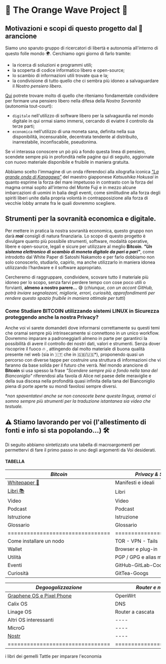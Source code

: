 # 🌊 The Orange Wave Project 🌊

## Motivazioni e scopi di questo progetto dal 🧡 arancione

Siamo uno sparuto gruppo di ricercatori di libertà e autonomia all'interno di questo folle mondo 🌍.
Cerchiamo ogni giorno di farlo tramite:
- la ricerca di soluzioni e programmi utili;
- la scoperta di codice informatico libero e open-source;
- lo scambio di informazioni utili trovate qua e la;
- la condivisione di tutto quello che ci sembra più idoneo a salvaguardare il _Nostro pensiero libero_.

[Qui](https://github.com/TheOrangeWaveProject/TheOrangeWaveProject.github.io/blob/main/index.md#tabella) potrete trovare molto di quello che riteniamo fondamentale condividere per formare una pensiero libero nella difesa della _Nostra Sovranità_ (autonomia tout-court):

- `digitale` nell'utilizzo di software libero per la salvagaurdia nel mondo digitale in qui ormai siamo immersi, cercando di eviatre il controllo da terze parti;
- `economica` nell'utilizzo di una moneta sana, definita nella sua disponibilità, incensurabile, decentrata tendente al distribuito, inarrestabile, inconfiscabile, pseudonima.

Se vi interassa conoscere un pò più a fondo questa linea di pensiero, scendete sempre più in profondità nelle pagine qui di seguito, aggiornate con nuovo materiale disponibile e fruibile in maniera gratuita.

Abbiamo scelto l'immagine di un onda riferendoci alla xilografia iconica [_"La grande onda di Kanagawa"_](https://it.wikipedia.org/wiki/La_grande_onda_di_Kanagawa) del maestro giapponese _Katsushika Hokusai_ in quanto esprime la forza del mare impetuoso in contrasto con la forza del magma ormai sopito all'interno del Monte Fuji e in mezzo alcune imbarcazioni di uomini in balia degli eventi, come similitudine alla forza degli spiriti liberi unite dalla propria volontà in contrapposizione alla forza di vecchie lobby armate fra le quali dovremmo scegliere.  

## Strumenti per la sovranità economica e digitale.

Per mettere in pratica la nostra sovranità economica, questo gruppo non darà **_mai_** consigli di natura finanziaria.
Lo scopo di questo progetto è divulgare quanto più possibile strumenti, software, modalità operative, libere e open-source, legali e sicure per utilizzare al meglio **Bitcoin**.
***"Un sistema elettronico di scambio di moneta digitale da pari a pari"***, come introdotto dal White Paper di Satoshi Nakamoto e per farlo dobbiamo non solo conoscerlo, studiarlo, capirlo, ma anche utilizzarlo in maniera idonea utilizzando l’hardware e il software appropriato.

Cercheremo di raggruppare, condividere, scovare tutto il materiale più idoneo per lo scopo, senza farvi perdere tempo con cose poco utili o forvianti, **almeno a nostro parere…** 😅
(_chiunque, con un accont GitHub, potrà inviare segnalazoni, migliorie, errori, curiosità, approfondimenti per rendere questo spazio fruibile in maniera ottimale per tutti_)

### Come Studiare BITCOIN utilizzando sistemi LINUX in Sicurezza proteggendo anche la nostra Privacy?
Anche voi vi sarete domandeti dove informarsi correttamente su questi temi che oramai sempre più intrinsecamente si connettono in un unico workflow.
Dovremmo imparare a padroneggiarli almeno in parte per garantirci la possibilità di avere il controllo dei nostri dati, valori e strumenti.
Senza dover riscoprire il fuoco 🔥 , attingendo dal molto materiale di buona qualità presente nel web (sia in 🇮🇹 che in 🇬🇧/🇺🇸*), proponendo quasi un percorso con diverse tappe per costruire una struttura di informazioni che vi faranno da base solida per il futuro che verrà.
Nel mondo arancione di **Bitcoin** si usa spesso la frase _"Scendere sempre più a fondo nella tana del Bianconiglio"_ riferendosi alla favola di Alice nel paese delle meraviglie e della sua discesa nella profondità quasi infinita della tana del Bianconiglio piena di porte aperte su mondi favolosi sempre diversi.  

*_non spaventatevi anche se non conoscete bene questa lingua, oramai ci somno sempre più strumenti per la traduzione istantanea sia video che testuale._

## ⚠️ Stiamo lavorando per voi (l'allestimento di fonti e info si sta popolando...) 🛠️
Di seguito abbiamo sintetizzato una tabella di macroargomenti per permettervi di fare il primo passo in uno degli argomenti da Voi desiderati.
 
#### TABELLA

|*Bitcoin*                       |*Privacy & Sicurity*       |     *Linux e dintorni*     |
|--------------------------------|---------------------------|----------------------------|
| [Whitepaper 📃](./Bitcoin/WP/) | Manifesti e ideali        | Storia e distro            |
| [Libri 📚](./Bitcoin/Libri/)   | Libri                     | Libri                      |
| Video                          | Video                     | Video                      |
| Podcast                        | Podcast                   | Podcast                    |
| Istruzione                     | Istruzione                | Istruzione                 |
| Glossario                      | Glossario                 | Glossario                  |
|================================| ==========================| ===========================|
| Come installare un nodo        | TOR - VPN - Tails         | Come installare una distro |
| Wallet                         | Browser e plug-in         | Comandi Base               |
| Utilità                        | PGP / GPG e alias mail    | Migliori apps              |
| Eventi                         | GitHub-GitLab-Codeberg    | Curiosità                  |
| Curiosità                      | GitTea-Googs              | Markdown                   |


|*Degoogolizzazione*             | *Router e network*        | *Economia e i suoi principi*|
|--------------------------------|---------------------------| ----------------------------|
| [Graphene OS e Pixel Phone](./Degoogolizzazione/GrapheneOS/) | OpenWrt                   | Storia dei crack            |
| Calix OS                       | DNS                       | Libri                       |
| Linage OS                      | Router a cascata          | Video                       |
| Altri OS interessanti          | ----                      | Podcast                     |
| MicroG                         | ----                      | Istruzione                  |
| [Nostr](./Degoogolizzazione/Nostr/) | ----                 | Glossario                   |
|================================| ==========================| ============================|



i libri dei gemelli Tattle per imparare l'economia

